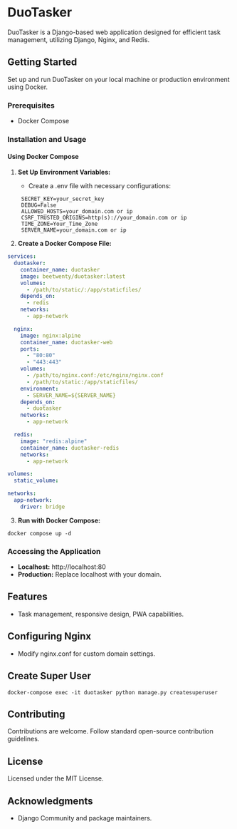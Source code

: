# DuoTasker

DuoTasker is a Django-based web application designed for efficient task management, utilizing Django, Nginx, and Redis.

## Getting Started

Set up and run DuoTasker on your local machine or production environment using Docker.

### Prerequisites

- Docker Compose

### Installation and Usage

#### Using Docker Compose

1. **Set Up Environment Variables:**
   - Create a .env file with necessary configurations:
  
     
   ```env
    SECRET_KEY=your_secret_key
    DEBUG=False
    ALLOWED_HOSTS=your_domain.com or ip
    CSRF_TRUSTED_ORIGINS=http(s)://your_domain.com or ip
    TIME_ZONE=Your_Time_Zone
    SERVER_NAME=your_domain.com or ip
    ```
     

2. **Create a Docker Compose File:**
```yml
services:
  duotasker:
    container_name: duotasker
    image: beetwenty/duotasker:latest
    volumes:
      - /path/to/static/:/app/staticfiles/
    depends_on:
      - redis
    networks:
      - app-network

  nginx:
    image: nginx:alpine
    container_name: duotasker-web
    ports:
      - "80:80"
      - "443:443"
    volumes:
      - /path/to/nginx.conf:/etc/nginx/nginx.conf
      - /path/to/static:/app/staticfiles/
    environment:
      - SERVER_NAME=${SERVER_NAME}
    depends_on:
      - duotasker
    networks:
      - app-network

  redis:
    image: "redis:alpine"
    container_name: duotasker-redis
    networks:
      - app-network

volumes:
  static_volume:

networks:
  app-network:
    driver: bridge

```

3. **Run with Docker Compose:**

```
docker compose up -d
```
   

### Accessing the Application

- **Localhost:** http://localhost:80
- **Production:** Replace localhost with your domain.

## Features

- Task management, responsive design, PWA capabilities.

## Configuring Nginx

- Modify nginx.conf for custom domain settings.


## Create Super User

```
docker-compose exec -it duotasker python manage.py createsuperuser

```


## Contributing

Contributions are welcome. Follow standard open-source contribution guidelines.

## License

Licensed under the MIT License.

## Acknowledgments

- Django Community and package maintainers.

